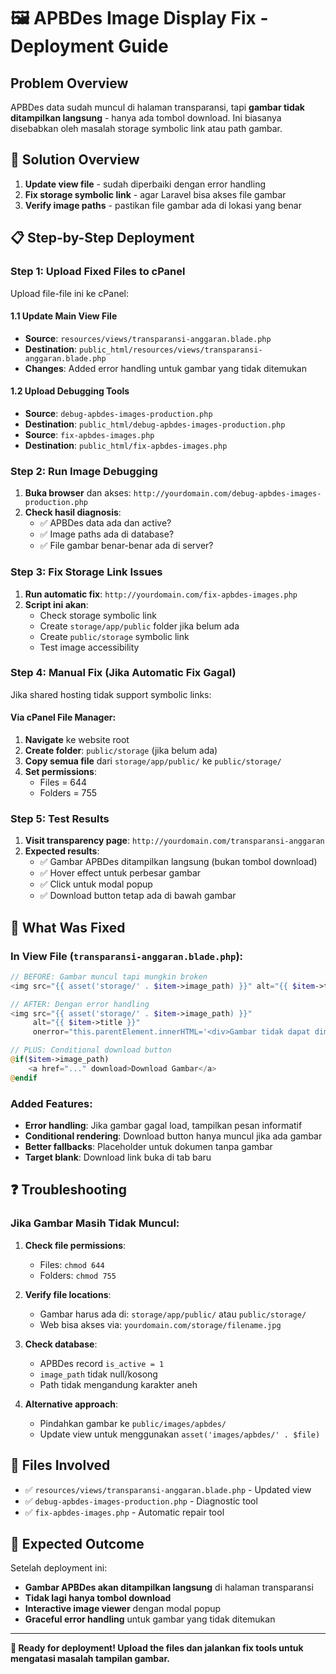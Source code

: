 # 🖼️ APBDes Image Display Fix - Deployment Guide

## Problem Overview
APBDes data sudah muncul di halaman transparansi, tapi **gambar tidak ditampilkan langsung** - hanya ada tombol download. Ini biasanya disebabkan oleh masalah storage symbolic link atau path gambar.

## 🎯 Solution Overview
1. **Update view file** - sudah diperbaiki dengan error handling
2. **Fix storage symbolic link** - agar Laravel bisa akses file gambar
3. **Verify image paths** - pastikan file gambar ada di lokasi yang benar

## 📋 Step-by-Step Deployment

### Step 1: Upload Fixed Files to cPanel

Upload file-file ini ke cPanel:

#### 1.1 Update Main View File
- **Source**: `resources/views/transparansi-anggaran.blade.php` 
- **Destination**: `public_html/resources/views/transparansi-anggaran.blade.php`
- **Changes**: Added error handling untuk gambar yang tidak ditemukan

#### 1.2 Upload Debugging Tools
- **Source**: `debug-apbdes-images-production.php`
- **Destination**: `public_html/debug-apbdes-images-production.php`
- **Source**: `fix-apbdes-images.php` 
- **Destination**: `public_html/fix-apbdes-images.php`

### Step 2: Run Image Debugging

1. **Buka browser** dan akses: `http://yourdomain.com/debug-apbdes-images-production.php`
2. **Check hasil diagnosis**:
   - ✅ APBDes data ada dan active?
   - ✅ Image paths ada di database?
   - ✅ File gambar benar-benar ada di server?

### Step 3: Fix Storage Link Issues

1. **Run automatic fix**: `http://yourdomain.com/fix-apbdes-images.php`
2. **Script ini akan**:
   - Check storage symbolic link
   - Create `storage/app/public` folder jika belum ada
   - Create `public/storage` symbolic link
   - Test image accessibility

### Step 4: Manual Fix (Jika Automatic Fix Gagal)

Jika shared hosting tidak support symbolic links:

#### Via cPanel File Manager:
1. **Navigate** ke website root
2. **Create folder**: `public/storage` (jika belum ada)
3. **Copy semua file** dari `storage/app/public/` ke `public/storage/`
4. **Set permissions**: 
   - Files = 644
   - Folders = 755

### Step 5: Test Results

1. **Visit transparency page**: `http://yourdomain.com/transparansi-anggaran`
2. **Expected results**:
   - ✅ Gambar APBDes ditampilkan langsung (bukan tombol download)
   - ✅ Hover effect untuk perbesar gambar
   - ✅ Click untuk modal popup
   - ✅ Download button tetap ada di bawah gambar

## 🔧 What Was Fixed

### In View File (`transparansi-anggaran.blade.php`):
```php
// BEFORE: Gambar muncul tapi mungkin broken
<img src="{{ asset('storage/' . $item->image_path) }}" alt="{{ $item->title }}">

// AFTER: Dengan error handling
<img src="{{ asset('storage/' . $item->image_path) }}" 
     alt="{{ $item->title }}"
     onerror="this.parentElement.innerHTML='<div>Gambar tidak dapat dimuat</div>'">

// PLUS: Conditional download button
@if($item->image_path)
    <a href="..." download>Download Gambar</a>
@endif
```

### Added Features:
- **Error handling**: Jika gambar gagal load, tampilkan pesan informatif
- **Conditional rendering**: Download button hanya muncul jika ada gambar
- **Better fallbacks**: Placeholder untuk dokumen tanpa gambar
- **Target blank**: Download link buka di tab baru

## ❓ Troubleshooting

### Jika Gambar Masih Tidak Muncul:

1. **Check file permissions**:
   - Files: `chmod 644`
   - Folders: `chmod 755`

2. **Verify file locations**:
   - Gambar harus ada di: `storage/app/public/` atau `public/storage/`
   - Web bisa akses via: `yourdomain.com/storage/filename.jpg`

3. **Check database**:
   - APBDes record `is_active = 1`
   - `image_path` tidak null/kosong
   - Path tidak mengandung karakter aneh

4. **Alternative approach**:
   - Pindahkan gambar ke `public/images/apbdes/`
   - Update view untuk menggunakan `asset('images/apbdes/' . $file)`

## 📁 Files Involved

- ✅ `resources/views/transparansi-anggaran.blade.php` - Updated view
- ✅ `debug-apbdes-images-production.php` - Diagnostic tool  
- ✅ `fix-apbdes-images.php` - Automatic repair tool

## 🎯 Expected Outcome

Setelah deployment ini:
- **Gambar APBDes akan ditampilkan langsung** di halaman transparansi
- **Tidak lagi hanya tombol download**
- **Interactive image viewer** dengan modal popup
- **Graceful error handling** untuk gambar yang tidak ditemukan

---

**🚀 Ready for deployment! Upload the files dan jalankan fix tools untuk mengatasi masalah tampilan gambar.**

